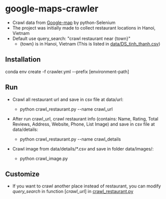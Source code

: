 # google-maps-crawler
- Crawl data from [Google-map](https://www.google.com/maps) by python-Selenium
- The project was initially made to collect restaurant locations in Hanoi, Vietnam
- Default use query_search: "crawl restaurant near {town}"
  + {town} is in Hanoi, Vietnam (This is listed in [data/DS_tinh_thanh.csv](https://github.com/thuy4tbn99/google-maps-crawler/blob/master/data/DS_tinh_thanh.csv))

## Installation
conda env create -f crawler.yml --prefix [environment-path]

## Run
- Crawl all restaurant url and save in csv file at data/url:
  * python crawl_restaurant.py --name crawl_url

- After run crawl_url, crawl restaurant info (contains: Name, Rating, Total Reviews, Address, Website, Phone, List Image) and save in csv file at data/details:
  * python crawl_restaurant.py --name crawl_details

- Crawl image from data/details/*.csv and save in folder data/images/: 
  * python crawl_image.py

## Customize
- If you want to crawl another place instead of restaurant, you can modify _query_search_ in function [_crawl_url_] in [crawl_restaurant.py](https://github.com/thuy4tbn99/google-maps-crawler/blob/master/crawl_restaurant.py)


